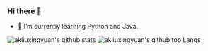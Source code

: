 ### Hi there 👋

<!--
**akliuxingyuan/akliuxingyuan** is a ✨ _special_ ✨ repository because its `README.md` (this file) appears on your GitHub profile.

Here are some ideas to get you started:

- 🔭 I’m currently working on ...
- 🌱 I’m currently learning ...
- 👯 I’m looking to collaborate on ...
- 🤔 I’m looking for help with ...
- 💬 Ask me about ...
- 📫 How to reach me: ...
- 😄 Pronouns: ...
- ⚡ Fun fact: ...
-->

<!--!- 🔭 I’m currently working on React as a frontend developer. -->
- 🌱 I’m currently learning Python and Java.

<div display="inline-block">
<img src="https://github-readme-stats.vercel.app/api?username=akliuxingyuan&show_icons=true&icon_color=0366d6&bg_color=ffffff" alt="akliuxingyuan's github stats"/>
<img src="https://github-readme-stats.vercel.app/api/top-langs/?username=akliuxingyuan&layout=compact&hide=html,css,jupyter%20notebook&langs_count=1024" alt="akliuxingyuan's github top Langs"/>
</div>

